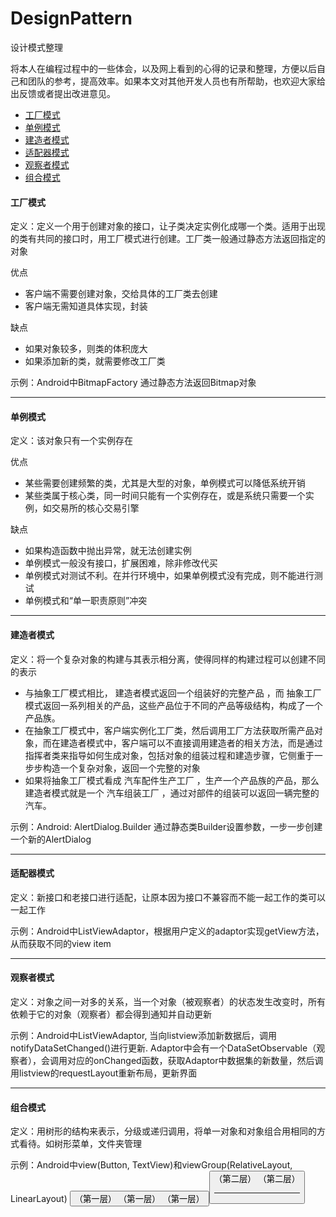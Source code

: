 # DesignPattern
设计模式整理

将本人在编程过程中的一些体会，以及网上看到的心得的记录和整理，方便以后自己和团队的参考，提高效率。如果本文对其他开发人员也有所帮助，也欢迎大家给出反馈或者提出改进意见。

*	[工厂模式](#factory)
*	[单例模式](#singleton)
*	[建造者模式](#builder)
*	[适配器模式](#adaptor)
*	[观察者模式](#observer)
*	[组合模式](#composite)

<h4 id="factory">工厂模式</h4>

定义：定义一个用于创建对象的接口，让子类决定实例化成哪一个类。适用于出现的类有共同的接口时，用工厂模式进行创建。工厂类一般通过静态方法返回指定的对象

优点
*   客户端不需要创建对象，交给具体的工厂类去创建
*   客户端无需知道具体实现，封装

缺点
*   如果对象较多，则类的体积庞大
*   如果添加新的类，就需要修改工厂类


示例：Android中BitmapFactory 通过静态方法返回Bitmap对象

---

<h4 id="singleton">单例模式</h4>

定义：该对象只有一个实例存在

优点
*   某些需要创建频繁的类，尤其是大型的对象，单例模式可以降低系统开销
*   某些类属于核心类，同一时间只能有一个实例存在，或是系统只需要一个实例，如交易所的核心交易引擎

缺点
*   如果构造函数中抛出异常，就无法创建实例
*   单例模式一般没有接口，扩展困难，除非修改代买
*   单例模式对测试不利。在并行环境中，如果单例模式没有完成，则不能进行测试
*   单例模式和“单一职责原则”冲突

---

<h4 id="builder">建造者模式</h4>

定义：将一个复杂对象的构建与其表示相分离，使得同样的构建过程可以创建不同的表示

*   与抽象工厂模式相比， 建造者模式返回一个组装好的完整产品 ，而 抽象工厂模式返回一系列相关的产品，这些产品位于不同的产品等级结构，构成了一个产品族。
*   在抽象工厂模式中，客户端实例化工厂类，然后调用工厂方法获取所需产品对象，而在建造者模式中，客户端可以不直接调用建造者的相关方法，而是通过指挥者类来指导如何生成对象，包括对象的组装过程和建造步骤，它侧重于一步步构造一个复杂对象，返回一个完整的对象
*   如果将抽象工厂模式看成 汽车配件生产工厂 ，生产一个产品族的产品，那么建造者模式就是一个 汽车组装工厂 ，通过对部件的组装可以返回一辆完整的汽车。

示例：Android: AlertDialog.Builder 通过静态类Builder设置参数，一步一步创建一个新的AlertDialog

---

<h4 id="adaptor">适配器模式</h4>

定义：新接口和老接口进行适配，让原本因为接口不兼容而不能一起工作的类可以一起工作

示例：Android中ListViewAdaptor，根据用户定义的adaptor实现getView方法，从而获取不同的view item

---

<h4 id="observer">观察者模式</h4>

定义：对象之间一对多的关系，当一个对象（被观察者）的状态发生改变时，所有依赖于它的对象（观察者）都会得到通知并自动更新

示例：Android中ListViewAdaptor, 当向listview添加新数据后，调用notifyDataSetChanged()进行更新. Adaptor中会有一个DataSetObservable（观察者），会调用对应的onChanged函数，获取Adaptor中数据集的新数量，然后调用listview的requestLayout重新布局，更新界面

---

<h4 id="composite">组合模式</h4>

定义：用树形的结构来表示，分级或递归调用，将单一对象和对象组合用相同的方式看待。如树形菜单，文件夹管理

示例：Android中view(Button, TextView)和viewGroup(RelativeLayout, LinearLayout)
<RelativeLayout>
     <Button />（第一层）
     <TextView />（第一层）
     <RelativeLayout>（第一层）
          <Button />（第二层）
          <TextView />（第二层）
     </RelativeLayout>
</RelativeLayout>

---
